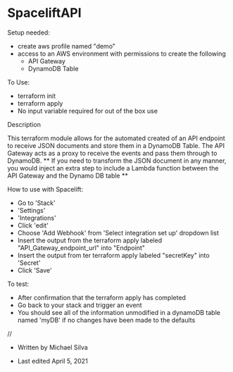 # SpaceliftAPI

Setup needed:

  - create aws profile named "demo"
  - access to an AWS environment with permissions to create the following
    - API Gateway
    - DynamoDB Table  

To Use:

  - terraform init
  - terraform apply
  - No input variable required for out of the box use

Description

This terraform module allows for the automated created of an API endpoint to receive JSON documents and store them in a DynamoDB Table.
The API Gateway acts as a proxy to receive the events and pass them through to DynamoDB.
** If you need to transform the JSON document in any manner, you would inject an extra step to include a Lambda function between the API Gateway and the Dynamo DB table **

How to use with Spacelift:

  - Go to 'Stack'
  - 'Settings'
  - 'Integrations'
  - Click 'edit'
  - Choose 'Add Webhook' from 'Select integration set up' dropdown list
  - Insert the output from the terraform apply labeled "API_Gateway_endpoint_url" into "Endpoint"
  - Insert the output from ter terraform apply labeled "secretKey" into 'Secret'
  - Click 'Save'

To test:

  - After confirmation that the terraform apply has completed
  - Go back to your stack and trigger an event
  - You should see all of the information unmodified in a dynamoDB table named 'myDB' if no changes have been made to the defaults

 //

 - Written by Michael Silva

 - Last edited April 5, 2021
